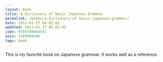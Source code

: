 ```yaml
---
layout: book
title: A Dictionary of Basic Japanese Grammar
permalink: /books/a-dictionary-of-basic-japanese-grammar/
date: 2011-01-27 04:02:02
updated: 2011-01-27 04:02:02
isbn: 9784789004541
asin: 4789004546
tags: book
---
```

This is my favorite book on Japanese grammar. It works well as a reference.
